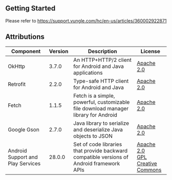## Getting Started
Please refer to https://support.vungle.com/hc/en-us/articles/360002922871


## Attributions

| Component                         | Version | Description                                                                               | License                                                                        |
|-----------------------------------|---------|-------------------------------------------------------------------------------------------|--------------------------------------------------------------------------------|
| OkHttp                            | 3.7.0   | An HTTP+HTTP/2 client for Android and  Java applications                                  | [Apache 2.0](https://www.apache.org/licenses/LICENSE-2.0)                      |
| Retrofit                          | 2.2.0   | Type-safe HTTP client for Android and Java                                                | [Apache 2.0](https://www.apache.org/licenses/LICENSE-2.0)                      |
| Fetch                             | 1.1.5   | Fetch is a simple, powerful, customizable file download manager library for Android       | [Apache 2.0](https://www.apache.org/licenses/LICENSE-2.0)                      |
| Google Gson                       | 2.7.0   | Java library to serialize and deserialize Java objects to JSON                            | [Apache 2.0](https://www.apache.org/licenses/LICENSE-2.0)                      |
| Android Support and Play Services | 28.0.0  | Set of code libraries that provide backward compatible versions of Android framework APIs | [Apache 2.0 <br/> GPL <br/> Creative Commons](https://developer.android.com/license) |

